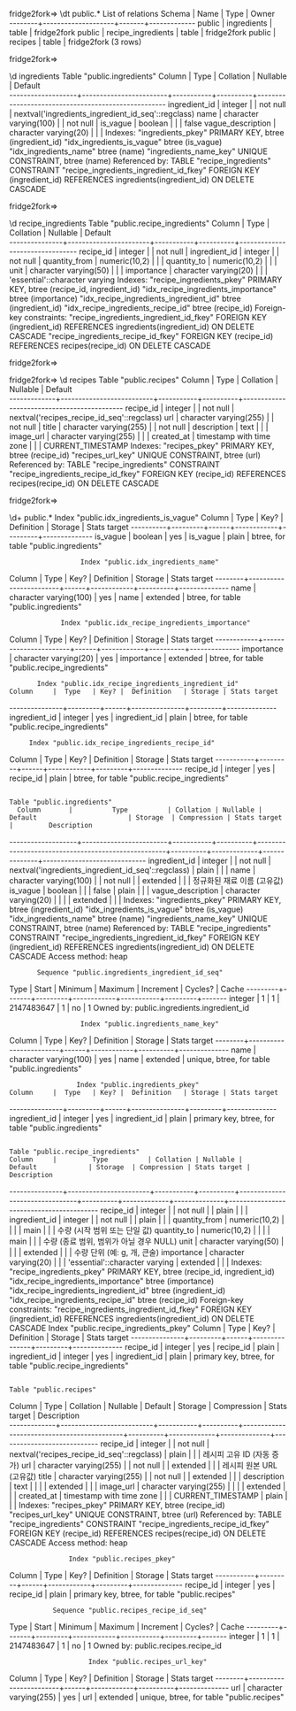 fridge2fork=> \dt public.*
                 List of relations
 Schema |        Name        | Type  |    Owner    
--------+--------------------+-------+-------------
 public | ingredients        | table | fridge2fork
 public | recipe_ingredients | table | fridge2fork
 public | recipes            | table | fridge2fork
(3 rows)

fridge2fork=> 


\d ingredients
                                               Table "public.ingredients"
      Column       |          Type          | Collation | Nullable |                      Default                       
-------------------+------------------------+-----------+----------+----------------------------------------------------
 ingredient_id     | integer                |           | not null | nextval('ingredients_ingredient_id_seq'::regclass)
 name              | character varying(100) |           | not null | 
 is_vague          | boolean                |           |          | false
 vague_description | character varying(20)  |           |          | 
Indexes:
    "ingredients_pkey" PRIMARY KEY, btree (ingredient_id)
    "idx_ingredients_is_vague" btree (is_vague)
    "idx_ingredients_name" btree (name)
    "ingredients_name_key" UNIQUE CONSTRAINT, btree (name)
Referenced by:
    TABLE "recipe_ingredients" CONSTRAINT "recipe_ingredients_ingredient_id_fkey" FOREIGN KEY (ingredient_id) REFERENCES ingredients(ingredient_id) ON DELETE CASCADE

fridge2fork=> 

\d recipe_ingredients
                               Table "public.recipe_ingredients"
    Column     |         Type          | Collation | Nullable |            Default             
---------------+-----------------------+-----------+----------+--------------------------------
 recipe_id     | integer               |           | not null | 
 ingredient_id | integer               |           | not null | 
 quantity_from | numeric(10,2)         |           |          | 
 quantity_to   | numeric(10,2)         |           |          | 
 unit          | character varying(50) |           |          | 
 importance    | character varying(20) |           |          | 'essential'::character varying
Indexes:
    "recipe_ingredients_pkey" PRIMARY KEY, btree (recipe_id, ingredient_id)
    "idx_recipe_ingredients_importance" btree (importance)
    "idx_recipe_ingredients_ingredient_id" btree (ingredient_id)
    "idx_recipe_ingredients_recipe_id" btree (recipe_id)
Foreign-key constraints:
    "recipe_ingredients_ingredient_id_fkey" FOREIGN KEY (ingredient_id) REFERENCES ingredients(ingredient_id) ON DELETE CASCADE
    "recipe_ingredients_recipe_id_fkey" FOREIGN KEY (recipe_id) REFERENCES recipes(recipe_id) ON DELETE CASCADE

fridge2fork=> 

fridge2fork=> \d recipes
                                           Table "public.recipes"
   Column    |           Type           | Collation | Nullable |                  Default                   
-------------+--------------------------+-----------+----------+--------------------------------------------
 recipe_id   | integer                  |           | not null | nextval('recipes_recipe_id_seq'::regclass)
 url         | character varying(255)   |           | not null | 
 title       | character varying(255)   |           | not null | 
 description | text                     |           |          | 
 image_url   | character varying(255)   |           |          | 
 created_at  | timestamp with time zone |           |          | CURRENT_TIMESTAMP
Indexes:
    "recipes_pkey" PRIMARY KEY, btree (recipe_id)
    "recipes_url_key" UNIQUE CONSTRAINT, btree (url)
Referenced by:
    TABLE "recipe_ingredients" CONSTRAINT "recipe_ingredients_recipe_id_fkey" FOREIGN KEY (recipe_id) REFERENCES recipes(recipe_id) ON DELETE CASCADE

fridge2fork=> 

\d+ public.*
             Index "public.idx_ingredients_is_vague"
  Column  |  Type   | Key? | Definition | Storage | Stats target 
----------+---------+------+------------+---------+--------------
 is_vague | boolean | yes  | is_vague   | plain   | 
btree, for table "public.ingredients"

                      Index "public.idx_ingredients_name"
 Column |          Type          | Key? | Definition | Storage  | Stats target 
--------+------------------------+------+------------+----------+--------------
 name   | character varying(100) | yes  | name       | extended | 
btree, for table "public.ingredients"

                 Index "public.idx_recipe_ingredients_importance"
   Column   |         Type          | Key? | Definition | Storage  | Stats target 
------------+-----------------------+------+------------+----------+--------------
 importance | character varying(20) | yes  | importance | extended | 
btree, for table "public.recipe_ingredients"

           Index "public.idx_recipe_ingredients_ingredient_id"
    Column     |  Type   | Key? |  Definition   | Storage | Stats target 
---------------+---------+------+---------------+---------+--------------
 ingredient_id | integer | yes  | ingredient_id | plain   | 
btree, for table "public.recipe_ingredients"

         Index "public.idx_recipe_ingredients_recipe_id"
  Column   |  Type   | Key? | Definition | Storage | Stats target 
-----------+---------+------+------------+---------+--------------
 recipe_id | integer | yes  | recipe_id  | plain   | 
btree, for table "public.recipe_ingredients"

                                                                                  Table "public.ingredients"
      Column       |          Type          | Collation | Nullable |                      Default                       | Storage  | Compression | Stats target |         Description         
-------------------+------------------------+-----------+----------+----------------------------------------------------+----------+-------------+--------------+-----------------------------
 ingredient_id     | integer                |           | not null | nextval('ingredients_ingredient_id_seq'::regclass) | plain    |             |              | 
 name              | character varying(100) |           | not null |                                                    | extended |             |              | 정규화된 재료 이름 (고유값)
 is_vague          | boolean                |           |          | false                                              | plain    |             |              | 
 vague_description | character varying(20)  |           |          |                                                    | extended |             |              | 
Indexes:
    "ingredients_pkey" PRIMARY KEY, btree (ingredient_id)
    "idx_ingredients_is_vague" btree (is_vague)
    "idx_ingredients_name" btree (name)
    "ingredients_name_key" UNIQUE CONSTRAINT, btree (name)
Referenced by:
    TABLE "recipe_ingredients" CONSTRAINT "recipe_ingredients_ingredient_id_fkey" FOREIGN KEY (ingredient_id) REFERENCES ingredients(ingredient_id) ON DELETE CASCADE
Access method: heap

           Sequence "public.ingredients_ingredient_id_seq"
  Type   | Start | Minimum |  Maximum   | Increment | Cycles? | Cache 
---------+-------+---------+------------+-----------+---------+-------
 integer |     1 |       1 | 2147483647 |         1 | no      |     1
Owned by: public.ingredients.ingredient_id

                      Index "public.ingredients_name_key"
 Column |          Type          | Key? | Definition | Storage  | Stats target 
--------+------------------------+------+------------+----------+--------------
 name   | character varying(100) | yes  | name       | extended | 
unique, btree, for table "public.ingredients"

                     Index "public.ingredients_pkey"
    Column     |  Type   | Key? |  Definition   | Storage | Stats target 
---------------+---------+------+---------------+---------+--------------
 ingredient_id | integer | yes  | ingredient_id | plain   | 
primary key, btree, for table "public.ingredients"

                                                                        Table "public.recipe_ingredients"
    Column     |         Type          | Collation | Nullable |            Default             | Storage  | Compression | Stats target |               Description               
---------------+-----------------------+-----------+----------+--------------------------------+----------+-------------+--------------+-----------------------------------------
 recipe_id     | integer               |           | not null |                                | plain    |             |              | 
 ingredient_id | integer               |           | not null |                                | plain    |             |              | 
 quantity_from | numeric(10,2)         |           |          |                                | main     |             |              | 수량 (시작 범위 또는 단일 값)
 quantity_to   | numeric(10,2)         |           |          |                                | main     |             |              | 수량 (종료 범위, 범위가 아닐 경우 NULL)
 unit          | character varying(50) |           |          |                                | extended |             |              | 수량 단위 (예: g, 개, 큰술)
 importance    | character varying(20) |           |          | 'essential'::character varying | extended |             |              | 
Indexes:
    "recipe_ingredients_pkey" PRIMARY KEY, btree (recipe_id, ingredient_id)
    "idx_recipe_ingredients_importance" btree (importance)
    "idx_recipe_ingredients_ingredient_id" btree (ingredient_id)
    "idx_recipe_ingredients_recipe_id" btree (recipe_id)
Foreign-key constraints:
    "recipe_ingredients_ingredient_id_fkey" FOREIGN KEY (ingredient_id) REFERENCES ingredients(ingredient_id) ON DELETE CASCADE
                 Index "public.recipe_ingredients_pkey"
    Column     |  Type   | Key? |  Definition   | Storage | Stats target 
---------------+---------+------+---------------+---------+--------------
 recipe_id     | integer | yes  | recipe_id     | plain   | 
 ingredient_id | integer | yes  | ingredient_id | plain   | 
primary key, btree, for table "public.recipe_ingredients"

                                                                             Table "public.recipes"
   Column    |           Type           | Collation | Nullable |                  Default                   | Storage  | Compression | Stats target |        Description         
-------------+--------------------------+-----------+----------+--------------------------------------------+----------+-------------+--------------+----------------------------
 recipe_id   | integer                  |           | not null | nextval('recipes_recipe_id_seq'::regclass) | plain    |             |              | 레시피 고유 ID (자동 증가)
 url         | character varying(255)   |           | not null |                                            | extended |             |              | 레시피 원본 URL (고유값)
 title       | character varying(255)   |           | not null |                                            | extended |             |              | 
 description | text                     |           |          |                                            | extended |             |              | 
 image_url   | character varying(255)   |           |          |                                            | extended |             |              | 
 created_at  | timestamp with time zone |           |          | CURRENT_TIMESTAMP                          | plain    |             |              | 
Indexes:
    "recipes_pkey" PRIMARY KEY, btree (recipe_id)
    "recipes_url_key" UNIQUE CONSTRAINT, btree (url)
Referenced by:
    TABLE "recipe_ingredients" CONSTRAINT "recipe_ingredients_recipe_id_fkey" FOREIGN KEY (recipe_id) REFERENCES recipes(recipe_id) ON DELETE CASCADE
Access method: heap

                   Index "public.recipes_pkey"
  Column   |  Type   | Key? | Definition | Storage | Stats target 
-----------+---------+------+------------+---------+--------------
 recipe_id | integer | yes  | recipe_id  | plain   | 
primary key, btree, for table "public.recipes"

               Sequence "public.recipes_recipe_id_seq"
  Type   | Start | Minimum |  Maximum   | Increment | Cycles? | Cache 
---------+-------+---------+------------+-----------+---------+-------
 integer |     1 |       1 | 2147483647 |         1 | no      |     1
Owned by: public.recipes.recipe_id

                        Index "public.recipes_url_key"
 Column |          Type          | Key? | Definition | Storage  | Stats target 
--------+------------------------+------+------------+----------+--------------
 url    | character varying(255) | yes  | url        | extended | 
unique, btree, for table "public.recipes"